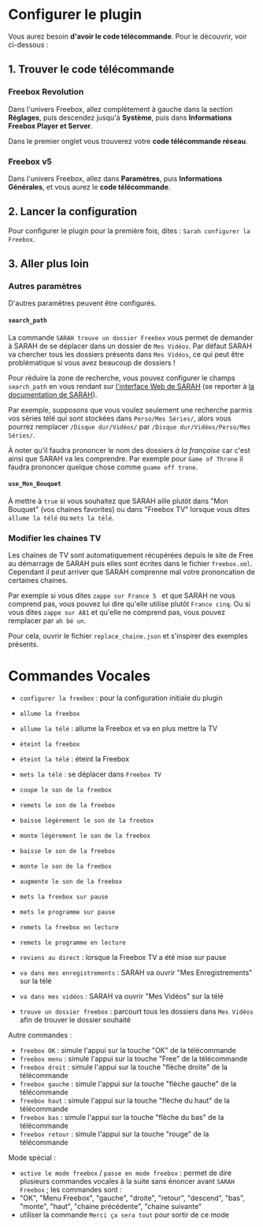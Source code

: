 # Configurer le plugin

Vous aurez besoin **d'avoir le code télécommande**. Pour le découvrir, voir ci-dessous :

## 1. Trouver le code télécommande

### Freebox Revolution

Dans l'univers Freebox, allez complètement à gauche dans la section **Réglages**, puis descendez jusqu'à **Système**, puis dans **Informations Freebox Player et Server**.

Dans le premier onglet vous trouverez votre **code télécommande réseau**.

### Freebox v5

Dans l'univers Freebox, allez dans **Paramètres**, puis **Informations Générales**, et vous aurez le **code télécommande**.

## 2. Lancer la configuration

Pour configurer le plugin pour la première fois, dites : `Sarah configurer la Freebox`.

## 3. Aller plus loin

### Autres paramètres

D'autres paramètres peuvent être configurés.

#### `search_path`

La commande `SARAH trouve un dossier Freebox` vous permet de demander à SARAH de se déplacer dans un dossier de `Mes Vidéos`. Par défaut SARAH va chercher tous les dossiers présents dans `Mes Vidéos`, ce qui peut être problématique si vous avez beaucoup de dossiers !

Pour réduire la zone de recherche, vous pouvez configurer le champs `search_path` en vous rendant sur [l'interface Web de SARAH](http://127.0.0.1:8080/home) (se reporter à [la documentation de SARAH](http://jpencausse.github.io/SARAH-Documentation/?page=getting_started_v3#configuration-plugins)).

Par exemple, supposons que vous voulez seulement une recherche parmis vos séries télé qui sont stockées dans `Perso/Mes Séries/`, alors vous pourrez remplacer `/Disque dur/Vidéos/` par `/Disque dur/Vidéos/Perso/Mes Séries/`.

À noter qu'il faudra prononcer le nom des dossiers *à la française* car c'est ainsi que SARAH va les comprendre. Par exemple pour `Game of Throne` il faudra prononcer quelque chose comme `guame off trone`.

#### `use_Mon_Bouquet`

À mettre à `true` si vous souhaitez que SARAH aille plutôt dans "Mon Bouquet" (vos chaines favorites) ou dans "Freebox TV" lorsque vous dites `allume la télé` ou `mets la télé`.

### Modifier les chaines TV

Les chaines de TV sont automatiquement récupérées depuis le site de Free au démarrage de SARAH puis elles sont écrites dans le fichier `freebox.xml`. Cependant il peut arriver que SARAH comprenne mal votre prononcation de certaines chaines.

Par exemple si vous dites `zappe sur France 5 ` et que SARAH ne vous comprend pas, vous pouvez lui dire qu'elle utilise plutôt `France cinq`. Ou si vous dites `zappe sur AB1` et qu'elle ne comprend pas, vous pouvez remplacer par `ah bé un`.

Pour cela, ouvrir le fichier `replace_chaine.json` et s'inspirer des exemples présents.

# Commandes Vocales

  - `configurer la freebox` : pour la configuration initiale du plugin

- `allume la freebox`
- `allume la télé` : allume la Freebox et va en plus mettre la TV
- `éteint la freebox`
- `éteint la télé` : éteint la Freebox
- `mets la télé` : se déplacer dans `Freebox TV`
- `coupe le son de la freebox`
- `remets le son de la freebox`
- `baisse légèrement le son de la freebox`
- `monte légèrement le son de la freebox`
- `baisse le son de la freebox`
- `monte le son de la freebox`
- `augmente le son de la freebox`
- `mets la freebox sur pause`
- `mets le programme sur pause`
- `remets la freebox en lecture`
- `remets le programme en lecture`
- `reviens au direct` : lorsque la Freebox TV a été mise sur pause
- `va dans mes enregistrements` : SARAH va ouvrir "Mes Enregistrements" sur la télé
- `va dans mes vidéos` : SARAH va ouvrir "Mes Vidéos" sur la télé
- `trouve un dossier freebox` : parcourt tous les dossiers dans `Mes Vidéos` afin de trouver le dossier souhaité

Autre commandes :
- `freebox OK` : simule l'appui sur la touche "OK" de la télécommande
- `freebox menu` : simule l'appui sur la touche "Free" de la télécommande
- `freebox droit` : simule l'appui sur la touche "flèche droite" de la télécommande
- `freebox gauche` : simule l'appui sur la touche "flèche gauche" de la télécommande
- `freebox haut` : simule l'appui sur la touche "flèche du haut" de la télécommande
- `freebox bas` : simule l'appui sur la touche "flèche du bas" de la télécommande
- `freebox retour` : simule l'appui sur la touche "rouge" de la télécommande

Mode spécial :
- `active le mode freebox` / `passe en mode freebox` : permet de dire plusieurs commandes vocales à la suite sans énoncer avant `SARAH Freebox` ; les commandes sont :
 - "OK", "Menu Freebox", "gauche", "droite", "retour", "descend", "bas", "monte", "haut", "chaine précédente", "chaine suivante"
 - utiliser la commande `Merci ça sera tout` pour sortir de ce mode
